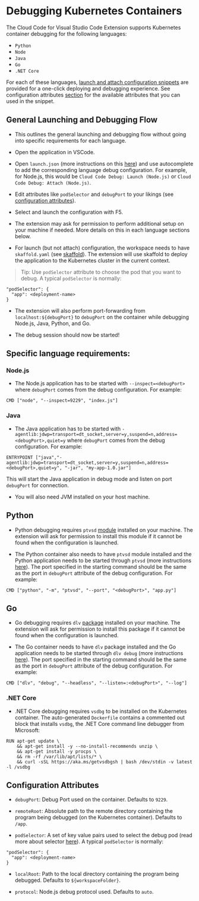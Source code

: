 # Debugging Kubernetes Containers

The Cloud Code for Visual Studio Code Extension supports Kubernetes container debugging for the following languages:
* `Python`
* `Node`
* `Java`
* `Go`
* `.NET Core`

For each of these languages, [launch and attach configuration snippets](https://code.visualstudio.com/docs/editor/debugging#_launch-configurations) are provided for a one-click deploying and debugging experience. See configuration attributes [section](#configuration-attributes) for the available attributes that you can used in the snippet.

## General Launching and Debugging Flow

* This outlines the general launching and debugging flow without going into specific requirements for each language.

* Open the application in VSCode.

* Open `launch.json` (more instructions on this [here](https://code.visualstudio.com/docs/editor/debugging#_launch-configurations)) and use autocomplete to add the corresponding language debug configuration. For example, for Node.js, this would be `Cloud Code Debug: Launch (Node.js)` or `Cloud Code Debug: Attach (Node.js)`.

* Edit attributes like `podSelector` and `debugPort` to your likings (see [configuration attributes](#configuration-attributes)).

* Select and launch the configuration with F5.

* The extension may ask for permission to perform additional setup on your machine if needed. More details on this in each language sections below.

* For launch (but not attach) configuration, the workspace needs to have `skaffold.yaml` (see [skaffold](https://github.com/GoogleContainerTools/skaffold)). The extension will use skaffold to deploy the application to the Kubernetes cluster in the current context.

> Tip: Use `podSelector` attribute to choose the pod that you want to debug. A typical `podSelector` is normally:
```
"podSelector": {
  "app": <deployment-name>
}
```

* The extension will also perform port-forwarding from `localhost:${debugPort}` to `debugPort` on the container while debugging Node.js, Java, Python, and Go.

* The debug session should now be started!

## Specific language requirements:

### Node.js

* The Node.js application has to be started with `--inspect=<debugPort>` where `debugPort` comes from the debug configuration. For example:
```
CMD ["node", "--inspect=9229", "index.js"]
```

### Java

* The Java application has to be started with `-agentlib:jdwp=transport=dt_socket,server=y,suspend=n,address=<debugPort>,quiet=y` where `debugPort` comes from the debug configuration. For example:
```
ENTRYPOINT ["java","-agentlib:jdwp=transport=dt_socket,server=y,suspend=n,address=<debugPort>,quiet=y", "-jar", "my-app-1.0.jar"]
```
This will start the Java application in debug mode and listen on port `debugPort` for connection.

* You will also need JVM installed on your host machine.

## Python

* Python debugging requires `ptvsd` [module](https://github.com/Microsoft/ptvsd) installed on your machine. The extension will ask for permission to install this module if it cannot be found when the configuration is launched.

* The Python container also needs to have `ptvsd` module installed and the Python application needs to be started through `ptvsd` (more instructions [here](https://github.com/Microsoft/ptvsd#ptvsd-cli-usage)). The port specified in the starting command should be the same as the port in `debugPort` attribute of the debug configuration. For example:
```
CMD ["python", "-m", "ptvsd", "--port", "<debugPort>", "app.py"]
```

## Go

* Go debugging requires `dlv` [package](https://github.com/derekparker/delve) installed on your machine. The extension will ask for permission to install this package if it cannot be found when the configuration is launched.

* The Go container needs to have `dlv` package installed and the Go application needs to be started through `dlv debug` (more instructions [here](https://github.com/derekparker/delve/blob/master/Documentation/usage/dlv_debug.md)). The port specified in the starting command should be the same as the port in `debugPort` attribute of the debug configuration. For example:
```
CMD ["dlv", "debug", "--headless", "--listen=:<debugPort>", "--log"]
```

### .NET Core

* .NET Core debugging requires `vsdbg` to be installed on the Kubernetes container. The auto-generated `Dockerfile` contains a commented out block that installs `vsdbg`, the .NET Core command line debugger from Microsoft:
```
RUN apt-get update \
    && apt-get install -y --no-install-recommends unzip \
    && apt-get install -y procps \
    && rm -rf /var/lib/apt/lists/* \
    && curl -sSL https://aka.ms/getvsdbgsh | bash /dev/stdin -v latest -l /vsdbg
```

## Configuration Attributes

* `debugPort`: Debug Port used on the container. Defaults to `9229`.

* `remoteRoot`: Absolute path to the remote directory containing the program being debugged (on the Kubernetes container). Defaults to `/app`.

* `podSelector`: A set of key value pairs used to select the debug pod (read more about selector [here](https://kubernetes.io/docs/concepts/overview/working-with-objects/labels/)). A typical `podSelector` is normally:
```
"podSelector": {
  "app": <deployment-name>
}
```

* `localRoot`: Path to the local directory containing the program being debugged. Defaults to `${workspaceFolder}`.

* `protocol`: Node.js debug protocol used. Defaults to `auto`.

